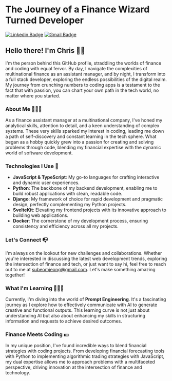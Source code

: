 # The Journey of a Finance Wizard Turned Developer
[![Linkedin Badge](https://img.shields.io/badge/-subeomjeong-blue?style=flat-square&logo=Linkedin&logoColor=white&link=https://www.linkedin.com/in/subeomj)](https://www.linkedin.com/in/subeomj/) 
[![Gmail Badge](https://img.shields.io/badge/-subeomjeong@gmail.com-c14438?style=flat-square&logo=Gmail&logoColor=white&link=mailto:subeomjeong@gmail.com)](mailto:subeomjeong@gmail.com)


## Hello there! I'm Chris 👋🏻

I'm the person behind this GitHub profile, straddling the worlds of finance and coding with equal fervor. By day, I navigate the complexities of multinational finance as an assistant manager, and by night, I transform into a full stack developer, exploring the endless possibilities of the digital realm. My journey from crunching numbers to coding apps is a testament to the fact that with passion, you can chart your own path in the tech world, no matter where you started.

### About Me 🦹🏻‍♂️
As a finance assistant manager at a multinational company, I've honed my analytical skills, attention to detail, and a keen understanding of complex systems. These very skills sparked my interest in coding, leading me down a path of self-discovery and constant learning in the tech sphere. What began as a hobby quickly grew into a passion for creating and solving problems through code, blending my financial expertise with the dynamic world of software development.

### Technologies I Use 📱
- **JavaScript & TypeScript**: My go-to languages for crafting interactive and dynamic user experiences.
- **Python**: The backbone of my backend development, enabling me to build robust applications with clean, readable code.
- **Django**: My framework of choice for rapid development and pragmatic design, perfectly complementing my Python projects.
- **SvelteKit**: Elevating my frontend projects with its innovative approach to building web applications.
- **Docker**: The cornerstone of my development process, ensuring consistency and efficiency across all my projects.

### Let's Connect 📭
I'm always on the lookout for new challenges and collaborations. Whether you're interested in discussing the latest web development trends, exploring the intersection of finance and tech, or just want to say hi, feel free to reach out to me at [subeomjeong@gmail.com](mailto:subeomjeong@gmail.com). Let's make something amazing together!

### What I'm Learning 👨🏻‍💻
Currently, I'm diving into the world of **Prompt Engineering**. It's a fascinating journey as I explore how to effectively communicate with AI to generate creative and functional outputs. This learning curve is not just about understanding AI but also about enhancing my skills in structuring information and requests to achieve desired outcomes.

### Finance Meets Coding 💵
In my unique position, I've found incredible ways to blend financial strategies with coding projects. From developing financial forecasting tools with Python to implementing algorithmic trading strategies with JavaScript, my dual expertise allows me to approach problems with a multifaceted perspective, driving innovation at the intersection of finance and technology.
